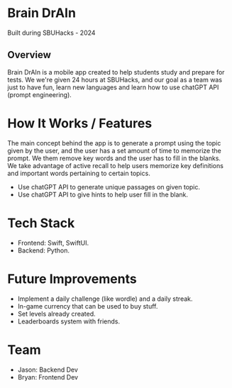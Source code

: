 ﻿# Brain DrAIn  
Built during SBUHacks - 2024  

## Overview  
Brain DrAIn is a mobile app created to help students study and prepare for tests. We we're given 24 hours at SBUHacks, and our goal as a team was just to have fun, learn new languages and learn how to use chatGPT API (prompt engineering).  

# How It Works / Features  
The main concept behind the app is to generate a prompt using the topic given by the user, and the user has a set amount of time to memorize the prompt. We them remove key words and the user has to fill in the blanks. We take advantage of active recall to help users memorize key definitions and important words pertaining to certain topics. 
* Use chatGPT API to generate unique passages on given topic.
* Use chatGPT API to give hints to help user fill in the blank.

# Tech Stack  
* Frontend: Swift, SwiftUI.
* Backend: Python.

# Future Improvements  
* Implement a daily challenge (like wordle) and a daily streak.
* In-game currency that can be used to buy stuff.
* Set levels already created.
* Leaderboards system with friends.

# Team  
* Jason: Backend Dev
* Bryan: Frontend Dev
